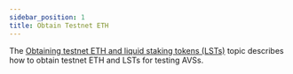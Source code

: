 ```yaml
---
sidebar_position: 1
title: Obtain Testnet ETH
---
```


The [Obtaining testnet ETH and liquid staking tokens (LSTs)](../../../restakers/restaking-guides/testnet/obtaining-testnet-eth-and-liquid-staking-tokens-lsts.md) topic describes how to obtain testnet ETH and LSTs for
testing AVSs.
